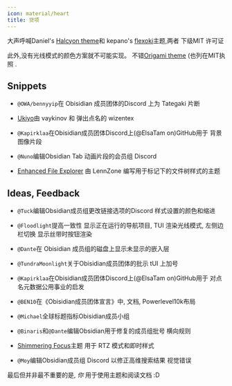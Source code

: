 ```yaml
---
icon: material/heart
title: 贷项
---
```


大声呼喊Daniel's
[Halcyon theme](https://github.com/dbarenholz/halcyon-obsidian)和
kepano's [flexoki](https://github.com/kepano/flexoki-obsidian)主题,两者
下级MIT 许可证

此外,没有光线模式的颜色方案就不可能实现。
不错[Origami theme](https://github.com/7368697661/Origami)
(也列在MIT执照
.

## Snippets

- `@OWA/bennyyip`在 Obisidian 成员团体的Discord 上为 Tategaki 片断

- [Ukiyo](https://github.com/technerium/obsidian-ukiyo)由 vaykinov 和
弹出点名的 wizentex

- `@Kapirklaa`在Obisidian成员团体Discord上(@ElsaTam on)GitHub用于
背景图像片段

- `@Nuno`编辑Obsidian Tab 动画片段的会员组 Discord

- [Enhanced File Explorer](https://github.com/LennZone/enhanced-file-explorer-tree)
由 LennZone 编写用于标记下的文件树样式的主题

## Ideas, Feedback

- `@Tuck`编辑Obsidian成员组更改链接选项的Discord
样式设置的颜色和缩进

- `@Floodlight`提高一致性
显示正在运行的导航项目, TUI 渲染光线模式, 左侧边栏切换
显示丝带时按钮渲染

- `@Dante`在 Obisidian 成员组的磁盘上显示未显示的嵌入层

- `@TundraMoonlight`关于Obisidian成员团体的批示
tUI 上加号

- `@Kapirklaa`在Obisidian成员团体Discord上(@ElsaTam on)GitHub用于
对点名元数据公用事业的启发

- `@BEN10`在《Obisidian成员团体宣言》中,
文档, Powerlevel10k布局

- `@Michael`全球标题指标Obisidian成员小组

- `@Binaris`和`@Dante`编辑Obsidian用于修复的成员组批号
横向规则

- [Shimmering Focus](https://github.com/chrisgrieser/shimmering-focus)主题
用于 RTZ 模式和即时样式

- `@Moy`编辑Obsidian成员组 Discord 以修正高维搜索结果
视觉错误

 
最后但并非最不重要的是, *你* 用于使用主题和阅读文档 :D
